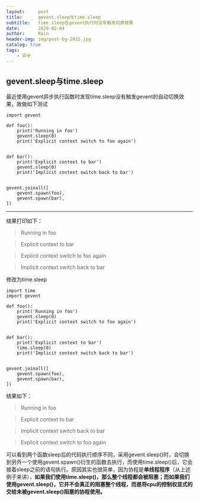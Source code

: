 ```yaml
---
layout:     post
title:      gevent.sleep与time.sleep
subtitle:   time.sleep在gevent执行时没有触发切换效果
date:       2020-02-04
author:     Rain
header-img: img/post-bg-2015.jpg
catalog: true
tags:
    - 异步
---
```


## gevent.sleep与time.sleep
最近使用gevent异步执行函数时发现time.sleep没有触发gevent的自动切换效果，故做如下测试

```python3
import gevent

def foo():
    print('Running in foo')
    gevent.sleep(0)
    print('Explicit context switch to foo again')


def bar():
    print('Explicit context to bar')
    gevent.sleep(0)
    print('Implicit context switch back to bar')


gevent.joinall([
    gevent.spawn(foo),
    gevent.spawn(bar),
])

```

---
结果打印如下：
>Running in foo

>Explicit context to bar

>Explicit context switch to foo again

>Implicit context switch back to bar

修改为time.sleep

```python3
import time
import gevent

def foo():
    print('Running in foo')
    gevent.sleep(0)
    print('Explicit context switch to foo again')


def bar():
    print('Explicit context to bar')
    time.sleep(0)
    print('Implicit context switch back to bar')


gevent.joinall([
    gevent.spawn(foo),
    gevent.spawn(bar),
])
```

结果如下：

>Running in foo

>Explicit context to bar

>Implicit context switch back to bar

>Explicit context switch to foo again

可以看到两个函数sleep后的代码执行顺序不同，采用gevent.sleep()时，会切换到另外一个使用gevent.spawn()衍生的函数去执行，而使用time.sleep()后，它会接着sleep之前的语句执行。原因其实也很简单，因为协程是**单线程程序**（从上述例子来讲），__如果我们使用time.sleep()，那么整个线程都会被阻塞；而如果我们使用gevent.sleep()，它并不会真正的阻塞整个线程，而是将cpu的控制权显式的交给未被gevent.sleep()阻塞的协程使用。__